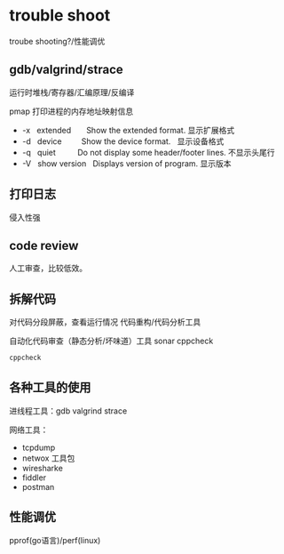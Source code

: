 # trouble shoot
troube shooting?/性能调优

## gdb/valgrind/strace
运行时堆栈/寄存器/汇编原理/反编译

pmap 打印进程的内存地址映射信息
+ -x   extended       Show the extended format. 显示扩展格式
+ -d   device         Show the device format.   显示设备格式
+ -q   quiet          Do not display some header/footer lines. 不显示头尾行
+ -V   show version   Displays version of program. 显示版本

## 打印日志
侵入性强

## code review
人工审查，比较低效。

## 拆解代码
对代码分段屏蔽，查看运行情况
代码重构/代码分析工具

自动化代码审查（静态分析/坏味道）工具 sonar cppcheck
```sh
cppcheck
```

## 各种工具的使用
进线程工具：gdb valgrind strace

网络工具：
+ tcpdump 
+ netwox 工具包
+ wiresharke
+ fiddler
+ postman 
 
## 性能调优
pprof(go语言)/perf(linux)